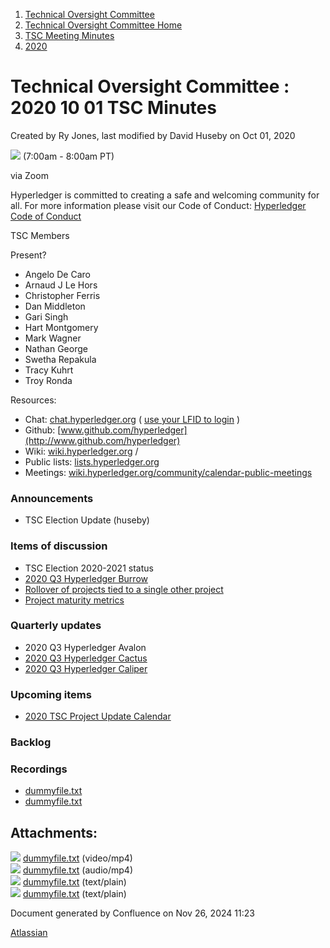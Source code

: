 1. [Technical Oversight Committee](index.html)
2. [Technical Oversight Committee Home](Technical-Oversight-Committee-Home_21430274.html)
3. [TSC Meeting Minutes](TSC-Meeting-Minutes_21448544.html)
4. [2020](2020_21450029.html)

# Technical Oversight Committee : 2020 10 01 TSC Minutes

Created by Ry Jones, last modified by David Huseby on Oct 01, 2020

![](plugins/servlet/confluence/placeholder/unknown-macro) (7:00am - 8:00am PT)

via Zoom

Hyperledger is committed to creating a safe and welcoming community for all. For more information please visit our Code of Conduct: [Hyperledger Code of Conduct](https://lf-hyperledger.atlassian.net/wiki/spaces/HYP/pages/19595281/Hyperledger+Code+of+Conduct)

TSC Members

Present?

- Angelo De Caro
- Arnaud J Le Hors
- Christopher Ferris
- Dan Middleton
- Gari Singh
- Hart Montgomery
- Mark Wagner
- Nathan George
- Swetha Repakula
- Tracy Kuhrt
- Troy Ronda

Resources:

- Chat: [chat.hyperledger.org](http://chat.hyperledger.org/) ( [use your LFID to login](https://www.youtube.com/watch?v=EEc4JRyaAoA) )
- Github: [www.github.com/hyperledger](http://www.github.com/hyperledger)
- Wiki: [wiki.hyperledger.org](https://lf-hyperledger.atlassian.net) /
- Public lists: [lists.hyperledger.org](https://lists.hyperledger.org)
- Meetings: [wiki.hyperledger.org/community/calendar-public-meetings](https://lf-hyperledger.atlassian.net/community/calendar-public-meetings)

### Announcements

- TSC Election Update (huseby)

### Items of discussion

- TSC Election 2020-2021 status
- [2020 Q3 Hyperledger Burrow](https://lf-hyperledger.atlassian.net/display/TSC/2020+Q3+Hyperledger+Burrow)
- [Rollover of projects tied to a single other project](https://lf-hyperledger.atlassian.net/display/TSC/Rollover+of+projects+tied+to+a+single+other+project)
- [Project maturity metrics](https://lists.hyperledger.org/g/tsc/message/3152)

### Quarterly updates

- 2020 Q3 Hyperledger Avalon
- [2020 Q3 Hyperledger Cactus](https://lf-hyperledger.atlassian.net/display/TSC/2020+Q3+Hyperledger+Cactus)
- [2020 Q3 Hyperledger Caliper](https://lf-hyperledger.atlassian.net/display/TSC/2020+Q3+Hyperledger+Caliper)

### Upcoming items

- [2020 TSC Project Update Calendar](https://lf-hyperledger.atlassian.net/display/TSC/2020+TSC+Project+Update+Calendar)

### Backlog

### Recordings

- [dummyfile.txt](#)
- [dummyfile.txt](#)

## Attachments:

![](images/icons/bullet_blue.gif) [dummyfile.txt](attachments/21440361/21457653.txt) (video/mp4)  
![](images/icons/bullet_blue.gif) [dummyfile.txt](attachments/21440361/21457427.txt) (audio/mp4)  
![](images/icons/bullet_blue.gif) [dummyfile.txt](attachments/21440361/21451993.txt) (text/plain)  
![](images/icons/bullet_blue.gif) [dummyfile.txt](attachments/21440361/21451992.txt) (text/plain)

Document generated by Confluence on Nov 26, 2024 11:23

[Atlassian](http://www.atlassian.com/)
